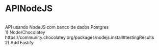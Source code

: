 # APINodeJS
<br>
API usando NodeJS com banco de dados Postgres
<br>
1) Node/Chocolatey
<br>
https://community.chocolatey.org/packages/nodejs.install#testingResults
<br>
2) Add Fastify
